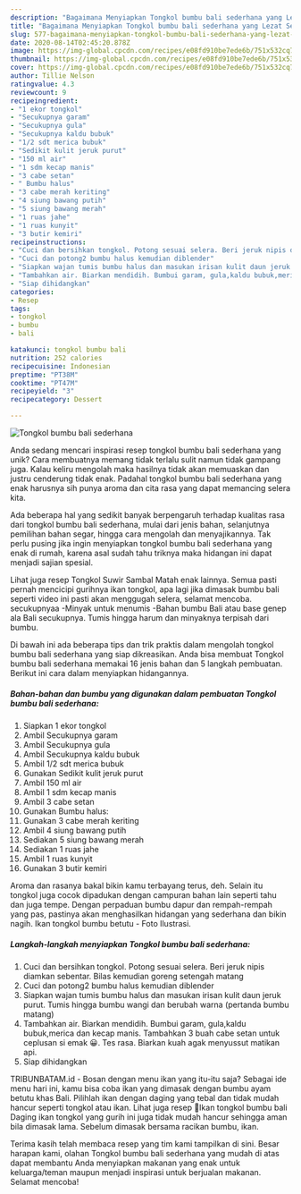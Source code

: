 ```yaml
---
description: "Bagaimana Menyiapkan Tongkol bumbu bali sederhana yang Lezat Sekali"
title: "Bagaimana Menyiapkan Tongkol bumbu bali sederhana yang Lezat Sekali"
slug: 577-bagaimana-menyiapkan-tongkol-bumbu-bali-sederhana-yang-lezat-sekali
date: 2020-08-14T02:45:20.878Z
image: https://img-global.cpcdn.com/recipes/e08fd910be7ede6b/751x532cq70/tongkol-bumbu-bali-sederhana-foto-resep-utama.jpg
thumbnail: https://img-global.cpcdn.com/recipes/e08fd910be7ede6b/751x532cq70/tongkol-bumbu-bali-sederhana-foto-resep-utama.jpg
cover: https://img-global.cpcdn.com/recipes/e08fd910be7ede6b/751x532cq70/tongkol-bumbu-bali-sederhana-foto-resep-utama.jpg
author: Tillie Nelson
ratingvalue: 4.3
reviewcount: 9
recipeingredient:
- "1 ekor tongkol"
- "Secukupnya garam"
- "Secukupnya gula"
- "Secukupnya kaldu bubuk"
- "1/2 sdt merica bubuk"
- "Sedikit kulit jeruk purut"
- "150 ml air"
- "1 sdm kecap manis"
- "3 cabe setan"
- " Bumbu halus"
- "3 cabe merah keriting"
- "4 siung bawang putih"
- "5 siung bawang merah"
- "1 ruas jahe"
- "1 ruas kunyit"
- "3 butir kemiri"
recipeinstructions:
- "Cuci dan bersihkan tongkol. Potong sesuai selera. Beri jeruk nipis diamkan sebentar. Bilas kemudian goreng setengah matang"
- "Cuci dan potong2 bumbu halus kemudian diblender"
- "Siapkan wajan tumis bumbu halus dan masukan irisan kulit daun jeruk purut. Tumis hingga bumbu wangi dan berubah warna (pertanda bumbu matang)"
- "Tambahkan air. Biarkan mendidih. Bumbui garam, gula,kaldu bubuk,merica dan kecap manis. Tambahkan 3 buah cabe setan untuk ceplusan si emak 😀. Tes rasa. Biarkan kuah agak menyussut matikan api."
- "Siap dihidangkan"
categories:
- Resep
tags:
- tongkol
- bumbu
- bali

katakunci: tongkol bumbu bali 
nutrition: 252 calories
recipecuisine: Indonesian
preptime: "PT38M"
cooktime: "PT47M"
recipeyield: "3"
recipecategory: Dessert

---
```



![Tongkol bumbu bali sederhana](https://img-global.cpcdn.com/recipes/e08fd910be7ede6b/751x532cq70/tongkol-bumbu-bali-sederhana-foto-resep-utama.jpg)

Anda sedang mencari inspirasi resep tongkol bumbu bali sederhana yang unik? Cara membuatnya memang tidak terlalu sulit namun tidak gampang juga. Kalau keliru mengolah maka hasilnya tidak akan memuaskan dan justru cenderung tidak enak. Padahal tongkol bumbu bali sederhana yang enak harusnya sih punya aroma dan cita rasa yang dapat memancing selera kita.

Ada beberapa hal yang sedikit banyak berpengaruh terhadap kualitas rasa dari tongkol bumbu bali sederhana, mulai dari jenis bahan, selanjutnya pemilihan bahan segar, hingga cara mengolah dan menyajikannya. Tak perlu pusing jika ingin menyiapkan tongkol bumbu bali sederhana yang enak di rumah, karena asal sudah tahu triknya maka hidangan ini dapat menjadi sajian spesial.

Lihat juga resep Tongkol Suwir Sambal Matah enak lainnya. Semua pasti pernah mencicipi gurihnya ikan tongkol, apa lagi jika dimasak bumbu bali seperti video ini pasti akan menggugah selera, selamat mencoba. secukupnyaa -Minyak untuk menumis -Bahan bumbu Bali atau base genep ala Bali secukupnya. Tumis hingga harum dan minyaknya terpisah dari bumbu.


Di bawah ini ada beberapa tips dan trik praktis dalam mengolah tongkol bumbu bali sederhana yang siap dikreasikan. Anda bisa membuat Tongkol bumbu bali sederhana memakai 16 jenis bahan dan 5 langkah pembuatan. Berikut ini cara dalam menyiapkan hidangannya.

<!--inarticleads1-->

##### Bahan-bahan dan bumbu yang digunakan dalam pembuatan Tongkol bumbu bali sederhana:

1. Siapkan 1 ekor tongkol
1. Ambil Secukupnya garam
1. Ambil Secukupnya gula
1. Ambil Secukupnya kaldu bubuk
1. Ambil 1/2 sdt merica bubuk
1. Gunakan Sedikit kulit jeruk purut
1. Ambil 150 ml air
1. Ambil 1 sdm kecap manis
1. Ambil 3 cabe setan
1. Gunakan  Bumbu halus:
1. Gunakan 3 cabe merah keriting
1. Ambil 4 siung bawang putih
1. Sediakan 5 siung bawang merah
1. Sediakan 1 ruas jahe
1. Ambil 1 ruas kunyit
1. Gunakan 3 butir kemiri


Aroma dan rasanya bakal bikin kamu terbayang terus, deh. Selain itu tongkol juga cocok dipadukan dengan campuran bahan lain seperti tahu dan juga tempe. Dengan perpaduan bumbu dapur dan rempah-rempah yang pas, pastinya akan menghasilkan hidangan yang sederhana dan bikin nagih. Ikan tongkol bumbu betutu - Foto Ilustrasi. 

<!--inarticleads2-->

##### Langkah-langkah menyiapkan Tongkol bumbu bali sederhana:

1. Cuci dan bersihkan tongkol. Potong sesuai selera. Beri jeruk nipis diamkan sebentar. Bilas kemudian goreng setengah matang
1. Cuci dan potong2 bumbu halus kemudian diblender
1. Siapkan wajan tumis bumbu halus dan masukan irisan kulit daun jeruk purut. Tumis hingga bumbu wangi dan berubah warna (pertanda bumbu matang)
1. Tambahkan air. Biarkan mendidih. Bumbui garam, gula,kaldu bubuk,merica dan kecap manis. Tambahkan 3 buah cabe setan untuk ceplusan si emak 😀. Tes rasa. Biarkan kuah agak menyussut matikan api.
1. Siap dihidangkan


TRIBUNBATAM.id - Bosan dengan menu ikan yang itu-itu saja? Sebagai ide menu hari ini, kamu bisa coba ikan yang dimasak dengan bumbu ayam betutu khas Bali. Pilihlah ikan dengan daging yang tebal dan tidak mudah hancur seperti tongkol atau ikan. Lihat juga resep 🌸Ikan tongkol bumbu bali Daging ikan tongkol yang gurih ini juga tidak mudah hancur sehingga aman bila dimasak lama. Sebelum dimasak bersama racikan bumbu, ikan. 

Terima kasih telah membaca resep yang tim kami tampilkan di sini. Besar harapan kami, olahan Tongkol bumbu bali sederhana yang mudah di atas dapat membantu Anda menyiapkan makanan yang enak untuk keluarga/teman maupun menjadi inspirasi untuk berjualan makanan. Selamat mencoba!
